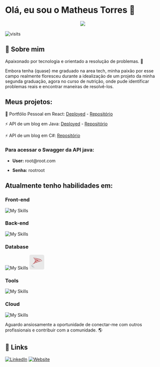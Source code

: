 # Olá, eu sou o Matheus Torres 🌅


<div align="center">
  <img  src="https://ssr-contributions-svg.vercel.app/_/kagradiel?chart=3dbar&gap=0.6&scale=2&gradient=true&flatten=2&animation=wave&animation_duration=3.5&animation_delay=0.13&animation_amplitude=20&animation_frequency=0.5&animation_wave_center=14_0&format=svg&weeks=30&theme=dark_green"
   />
</div>

![visits](https://visit-counter.vercel.app/counter.png?page=https%3A%2F%2Fgithub.com%2FKagradiel&s=29&c=073b33&bg=00000000&no=2&ff=linebeam&tb=visitors+--watch+&ta=)

## 🚀 Sobre mim
Apaixonado por tecnologia e orientado a resolução de problemas. 👋

Embora tenha {quase} me graduado na area tech, minha paixão por esse campo realmente floresceu durante a idealização de um projeto da minha segunda graduação, agora no curso de nutrição, onde pude identificar problemas reais e encontrar maneiras de resolvê-los.

## Meus projetos:
 🧠 Portfólio Pessoal em React: <a href="https://matheustorres.vercel.app/">Deployed</a> - <a href="https://github.com/Kagradiel/MatheusTorres"> Repositório</a>
 
 ⚡️ API de um blog em Java: <a href="https://blogpessoal-7552.onrender.com">Deployed</a> - <a href="https://github.com/Kagradiel/Blog"> Repositório </a>
 
 ⚡️ API de  um blog em C#: <a href="https://github.com/Kagradiel/Blogpessoal">Repositório</a>

 ### Para acessar o Swagger da API java:
 <ul>
   <li><p><b>User:</b> root@root.com</p></li>
   <li><p><b>Senha:</b> rootroot</p></li>
 </ul> 
 
## Atualmente tenho habilidades em:

### Front-end

![My Skills](https://skillicons.dev/icons?i=ts,javascript,html,react,css,sass,styledcomponents&theme=light)

### Back-end

![My Skills](https://skillicons.dev/icons?i=java,dotnet,cs,&theme=light)

### Database

![My Skills](https://skillicons.dev/icons?i=mysql&theme=light) <img alt="React" height="48" width="48" src="https://github.com/gui-bus/TechIcons/blob/main/Light/SQL Server.svg">


### Tools

![My Skills](https://skillicons.dev/icons?i=postman,figma,git,github,vite,docker&theme=light)

### Cloud

![My Skills](https://skillicons.dev/icons?i=azure,vercel&theme=light)


Aguardo ansiosamente a oportunidade de conectar-me com outros profissionais e contribuir com a comunidade. 🌎


## 🔗 Links

[![LinkedIn](https://img.shields.io/badge/LinkedIn-0077B5?style=for-the-badge&logo=linkedin&logoColor=white&color=ECDFCC)](https://www.linkedin.com/in/omatheustorres)
[![Website](https://img.shields.io/badge/website-0077B5?style=for-the-badge&logo=About.me&logoColor=white&color=ECDFCC)](https://matheustorres.vercel.app/)





